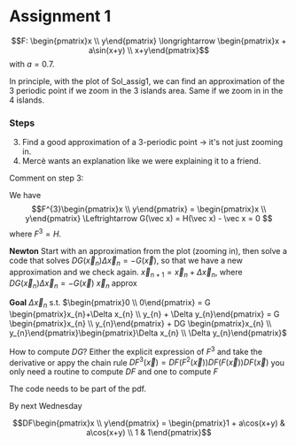 # Assignment 1
$$F: \begin{pmatrix}x  \\ y\end{pmatrix} \longrightarrow \begin{pmatrix}x + a\sin(x+y)  \\ x+y\end{pmatrix}$$with $a = 0.7$.

In principle, with the plot of Sol_assig1, we can find an approximation of the 3 periodic point if we zoom in the 3 islands area. Same if we zoom in in the 4 islands.

### Steps
3. Find a good approximation of a 3-periodic point -> it's not just zooming in.
6. Mercè wants an explanation like we were explaining it to a friend.


Comment on step 3:

We have
$$F^{3}\begin{pmatrix}x  \\ y\end{pmatrix} = \begin{pmatrix}x  \\ y\end{pmatrix} \Leftrightarrow G(\vec x) = H(\vec x) - \vec x = 0 $$where $F^{3}= H$.

**Newton**
Start with an approximation from the plot (zooming in), then solve a code that solves  $D G(\vec x_{n})\Delta \vec x_{n} = -G(\vec x)$, so that we have a new approximation and we check again.
$\vec x_{n+1}= \vec x_{n}+ \Delta \vec x_{n}$, where $D G(\vec x_{n})\Delta \vec x_{n} = -G(\vec x)$
$\vec x_{n}$ approx

**Goal**
$\Delta \vec x_{n}$ s.t. $\begin{pmatrix}0 \\ 0\end{pmatrix} = G \begin{pmatrix}x_{n}+\Delta x_{n} \\ y_{n} + \Delta y_{n}\end{pmatrix} = G \begin{pmatrix}x_{n} \\ y_{n}\end{pmatrix} + DG \begin{pmatrix}x_{n} \\ y_{n}\end{pmatrix}\begin{pmatrix}\Delta x_{n} \\ \Delta y_{n}\end{pmatrix}$


How to compute $DG$? Either the explicit expression of $F^3$ and take the derivative or appy the chain rule $DF^{3}(\vec x) = DF(F^{2}(\vec x)) DF(F(\vec x)) DF(\vec x)$
you only need a routine to compute $DF$ and one to compute $F$

The code needs to be part of the pdf. 

By next Wednesday


$$DF\begin{pmatrix}x  \\ y\end{pmatrix} = \begin{pmatrix}1 + a\cos(x+y) & a\cos(x+y)  \\ 1 & 1\end{pmatrix}$$
